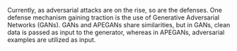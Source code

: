 Currently, as adversarial attacks are on the rise, so are the defenses. One defense mechanism gaining traction is the use of Generative Adversarial Networks (GANs). GANs and APEGANs share similarities, but in GANs, clean data is passed as input to the generator, whereas in APEGANs, adversarial examples are utilized as input.
